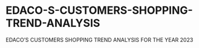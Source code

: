 # EDACO-S-CUSTOMERS-SHOPPING-TREND-ANALYSIS
EDACO’S CUSTOMERS SHOPPING TREND ANALYSIS FOR THE YEAR 2023

